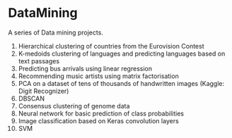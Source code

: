 # DataMining
A series of Data mining projects.


1. Hierarchical clustering of countries from the Eurovision Contest
2. K-medoids clustering of languages and predicting languages based on text passages
3. Predicting bus arrivals using linear regression
4. Recommending music artists using matrix factorisation
5. PCA on a dataset of tens of thousands of handwritten images (Kaggle: Digit Recognizer)
6. DBSCAN
7. Consensus clustering of genome data
8. Neural network for basic prediction of class probabilities
9. Image classification based on Keras convolution layers
10. SVM
